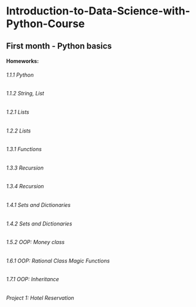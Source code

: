 # Introduction-to-Data-Science-with-Python-Course
## First month - Python basics
  #### Homeworks:
###### 1.1.1 Python
###### 1.1.2 String, List
###### 1.2.1 Lists
###### 1.2.2 Lists
###### 1.3.1 Functions
###### 1.3.3 Recursion
###### 1.3.4 Recursion
###### 1.4.1 Sets and Dictionaries
###### 1.4.2 Sets and Dictionaries
###### 1.5.2 OOP: Money class
###### 1.6.1 OOP: Rational Class Magic Functions
###### 1.7.1 OOP: Inheritance
###### Project 1: Hotel Reservation
